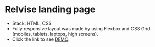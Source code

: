 # Relvise landing page

- Stack: HTML, CSS. 
- Fully responsive layout was made by using Flexbox and CSS Grid (mobiles, tablets, laptops, high screens). 
- Click the link to see [DEMO](https://junglq.github.io/relvise/).

